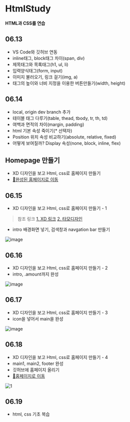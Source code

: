 # HtmlStudy
<strong>HTML과 CSS를 연습</strong>

## 06.13
- VS Code와 깃허브 연동
- inline태그, block태그 차이(span, div)
- 제목태그와 목록태그(h1, ul, li)
- 입력양식태그(form, input)
- 이미지 불러오기, 링크 걸기(img, a)
- 태그의 높이와 너비 지정을 이용한 버튼만들기(width, height)

## 06.14
- local, origin dev branch 추가
- 테이블 태그 다루기(table, thead, tbody, tr, th, td)
- 여백과 면적의 차이(margin, padding)
- html 기본 속성 죽이기(* 선택자)
- Position 위치 속성 비교하기(absolute, relative, fixed)
- 어떻게 보여질까? Display 속성(none, block, inline, flex)

## Homepage 만들기
- XD 디자인을 보고 Html, css로 홈페이지 만들기
- [🚀완성된 홈페이지로 이동](https://robert0623.github.io/HtmlStudy/home) 

## 06.15
- XD 디자인을 보고 Html, css로 홈페이지 만들기 - 1
>참조 링크
>[1. XD 링크](https://xd.adobe.com/spec/410da927-507a-4b73-47d2-9aa39aac9365-373c/grid "링크 제목")
>[2. 타모디자인](https://www.youtube.com/watch?v=MjmUpXhaqRM "링크 제목")
- intro 배경화면 넣기, 검색창과 navgation bar 만들기

![image](https://user-images.githubusercontent.com/93371989/173972369-1fb98848-6434-421d-831c-54ed765dcc7e.png)


## 06.16
- XD 디자인을 보고 Html, css로 홈페이지 만들기 - 2
- intro, .amount까지 완성

![image](https://user-images.githubusercontent.com/93371989/173972474-5cad606a-721a-4998-b1ed-292b702145cd.png)

## 06.17
- XD 디자인을 보고 Html, css로 홈페이지 만들기 - 3
- icon을 넣어서 main을 완성

![image](https://user-images.githubusercontent.com/93371989/174219052-e8305fed-9289-411d-99d9-d8393b588ad3.png)

## 06.18
- XD 디자인을 보고 Html, css로 홈페이지 만들기 - 4
- main1, main2, footer 완성
- 깃허브에 홈페이지 올리기
- [🚀홈페이지로 이동](https://robert0623.github.io/HtmlStudy/home)

![1](https://user-images.githubusercontent.com/93371989/174426325-d0975807-3ec4-46ea-af5b-796473e9e4c2.PNG)

## 06.19
- html, css 기초 복습